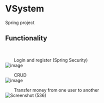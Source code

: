 # VSystem

Spring project

<h2> Functionality </h2> <br>

&emsp;&emsp;Login and register (Spring Security)<br>
![image](https://user-images.githubusercontent.com/91905024/170411336-5967c3ef-ae7b-4837-abce-74e0e135c820.png)


&emsp;&emsp;CRUD <br>
![image](https://user-images.githubusercontent.com/91905024/170411248-aee6891c-e241-4981-8597-0441302488d2.png)

&emsp;&emsp;Transfer money from one user to another <br>
![Screenshot (536)](https://user-images.githubusercontent.com/91905024/170411285-0de81ef5-2f6e-4ee4-a1fd-0a53791e679e.png)


